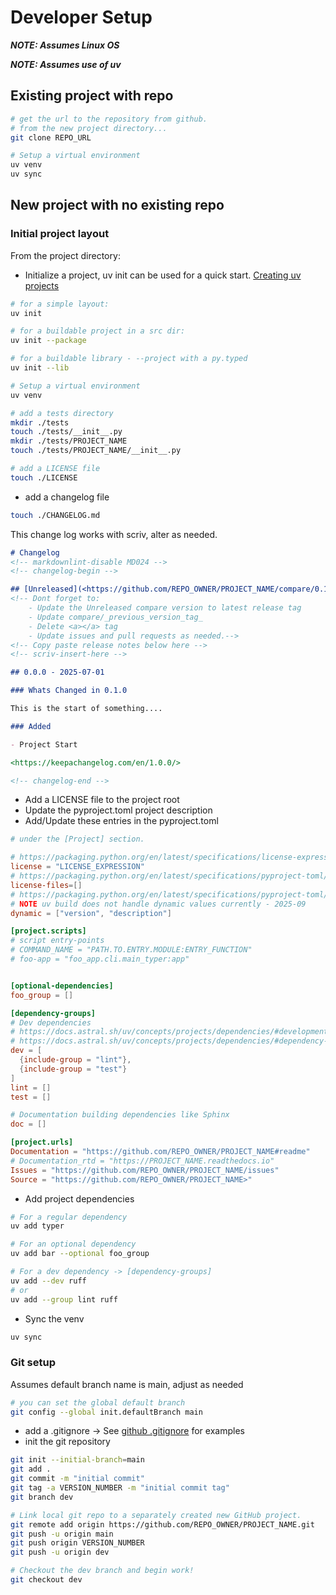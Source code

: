 # Developer Setup

***NOTE: Assumes Linux OS***

***NOTE: Assumes use of uv***

## Existing project with repo

```bash
# get the url to the repository from github.
# from the new project directory...
git clone REPO_URL

# Setup a virtual environment
uv venv
uv sync

```

## New project with no existing repo

### Initial project layout



From the project directory:

- Initialize a project, uv init can be used for a quick start. [Creating uv projects](https://docs.astral.sh/uv/concepts/projects/init/#packaged-applications)

```bash
# for a simple layout:
uv init

# for a buildable project in a src dir:
uv init --package

# for a buildable library - --project with a py.typed
uv init --lib

# Setup a virtual environment
uv venv

# add a tests directory
mkdir ./tests
touch ./tests/__init__.py
mkdir ./tests/PROJECT_NAME
touch ./tests/PROJECT_NAME/__init__.py

# add a LICENSE file
touch ./LICENSE
```

- add a changelog file
```bash
touch ./CHANGELOG.md
```
This change log works with scriv, alter as needed.
```md
# Changelog
<!-- markdownlint-disable MD024 -->
<!-- changelog-begin -->

## [Unreleased](<https://github.com/REPO_OWNER/PROJECT_NAME/compare/0.1.0...dev>)
<!-- Dont forget to:
    - Update the Unreleased compare version to latest release tag
    - Update compare/_previous_version_tag_
    - Delete <a></a> tag
    - Update issues and pull requests as needed.-->
<!-- Copy paste release notes below here -->
<!-- scriv-insert-here -->

## 0.0.0 - 2025-07-01

### Whats Changed in 0.1.0

This is the start of something....

### Added

- Project Start

<https://keepachangelog.com/en/1.0.0/>

<!-- changelog-end -->

```

- Add a LICENSE file to the project root
- Update the pyproject.toml project description
- Add/Update these entries in the pyproject.toml

```toml
# under the [Project] section.

# https://packaging.python.org/en/latest/specifications/license-expression/#specification
license = "LICENSE_EXPRESSION"
# https://packaging.python.org/en/latest/specifications/pyproject-toml/#license-files
license-files=[]
# https://packaging.python.org/en/latest/specifications/pyproject-toml/#dynamic
# NOTE uv build does not handle dynamic values currently - 2025-09
dynamic = ["version", "description"]

[project.scripts]
# script entry-points
# COMMAND_NAME = "PATH.TO.ENTRY.MODULE:ENTRY_FUNCTION"
# foo-app = "foo_app.cli.main_typer:app"


[optional-dependencies]
foo_group = []

[dependency-groups]
# Dev dependencies
# https://docs.astral.sh/uv/concepts/projects/dependencies/#development-dependencies
# https://docs.astral.sh/uv/concepts/projects/dependencies/#dependency-groups
dev = [
  {include-group = "lint"},
  {include-group = "test"}
]
lint = []
test = []

# Documentation building dependencies like Sphinx
doc = []

[project.urls]
Documentation = "https://github.com/REPO_OWNER/PROJECT_NAME#readme"
# Documentation_rtd = "https://PROJECT_NAME.readthedocs.io"
Issues = "https://github.com/REPO_OWNER/PROJECT_NAME/issues"
Source = "https://github.com/REPO_OWNER/PROJECT_NAME>"

```
- Add project dependencies

```bash
# For a regular dependency
uv add typer

# For an optional dependency
uv add bar --optional foo_group

# For a dev dependency -> [dependency-groups]
uv add --dev ruff
# or
uv add --group lint ruff

```

- Sync the venv
```bash
uv sync
```

### Git setup

Assumes default branch name is main, adjust as needed

```bash
# you can set the global default branch
git config --global init.defaultBranch main
```
- add a .gitignore -> See [github .gitignore](https://github.com/github/gitignore) for examples
- init the git repository
```bash
git init --initial-branch=main
git add .
git commit -m "initial commit"
git tag -a VERSION_NUMBER -m "initial commit tag"
git branch dev

# Link local git repo to a separately created new GitHub project.
git remote add origin https://github.com/REPO_OWNER/PROJECT_NAME.git
git push -u origin main
git push origin VERSION_NUMBER
git push -u origin dev

# Checkout the dev branch and begin work!
git checkout dev

```





